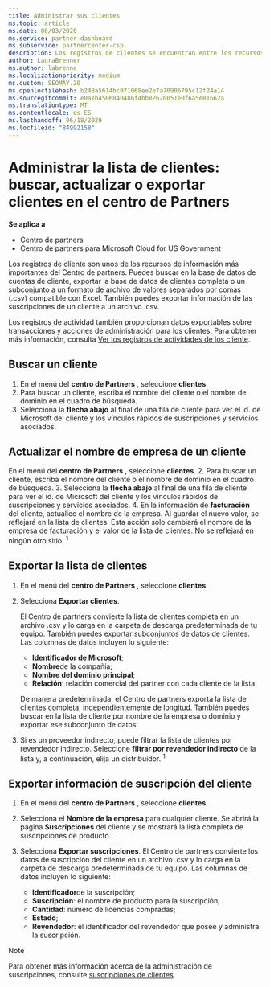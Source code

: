 ```yaml
---
title: Administrar sus clientes
ms.topic: article
ms.date: 06/03/2020
ms.service: partner-dashboard
ms.subservice: partnercenter-csp
description: Los registros de clientes se encuentran entre los recursos de información más importantes. Obtenga información acerca de cómo ver, buscar, actualizar & exportar información en la lista de clientes del centro de Partners.
author: LauraBrenner
ms.author: labrenne
ms.localizationpriority: medium
ms.custom: SEOMAY.20
ms.openlocfilehash: b248a5614bc071068ee2e7a70906795c12f24a14
ms.sourcegitcommit: e0a1b4506840486f4bb82620051e0f6a5e81662a
ms.translationtype: MT
ms.contentlocale: es-ES
ms.lasthandoff: 06/18/2020
ms.locfileid: "84992158"
---
```

# <a name="manage-your-customer-list---search-update-or-export-customers-in-partner-center"></a>Administrar la lista de clientes: buscar, actualizar o exportar clientes en el centro de Partners

**Se aplica a**

- Centro de partners
- Centro de partners para Microsoft Cloud for US Government

Los registros de cliente son unos de los recursos de información más importantes del Centro de partners. Puedes buscar en la base de datos de cuentas de cliente, exportar la base de datos de clientes completa o un subconjunto a un formato de archivo de valores separados por comas (.csv) compatible con Excel. También puedes exportar información de las suscripciones de un cliente a un archivo .csv.

Los registros de actividad también proporcionan datos exportables sobre transacciones y acciones de administración para los clientes. Para obtener más información, consulta [Ver los registros de actividades de los cliente](activity-logs.md).

## <a name="search-for-a-customer"></a>Buscar un cliente

1.  En el menú del **centro de Partners** , seleccione **clientes**.
2.  Para buscar un cliente, escriba el nombre del cliente o el nombre de dominio en el cuadro de búsqueda.
3.  Selecciona la **flecha abajo** al final de una fila de cliente para ver el id. de Microsoft del cliente y los vínculos rápidos de suscripciones y servicios asociados.

## <a name="update-a-customers-company-name"></a>Actualizar el nombre de empresa de un cliente

En el menú del **centro de Partners** , seleccione **clientes**.
2.  Para buscar un cliente, escriba el nombre del cliente o el nombre de dominio en el cuadro de búsqueda.
3.  Selecciona la **flecha abajo** al final de una fila de cliente para ver el id. de Microsoft del cliente y los vínculos rápidos de suscripciones y servicios asociados.
4.  En la información de **facturación** del cliente, actualice el nombre de la empresa. Al guardar el nuevo valor, se reflejará en la lista de clientes. Esta acción solo cambiará el nombre de la empresa de facturación y el valor de la lista de clientes. No se reflejará en ningún otro sitio.
<sup>1</sup>
## <a name="export-your-customer-list"></a>Exportar la lista de clientes

1. En el menú del **centro de Partners** , seleccione **clientes**.
2. Selecciona **Exportar clientes**.

   El Centro de partners convierte la lista de clientes completa en un archivo .csv y lo carga en la carpeta de descarga predeterminada de tu equipo. También puedes exportar subconjuntos de datos de clientes. Las columnas de datos incluyen lo siguiente:

   - **Identificador de Microsoft**;
   - **Nombre**de la compañía;
   - **Nombre del dominio principal**;
   - **Relación**: relación comercial del partner con cada cliente de la lista.

    De manera predeterminada, el Centro de partners exporta la lista de clientes completa, independientemente de longitud. También puedes buscar en la lista de cliente por nombre de la empresa o dominio y exportar ese subconjunto de datos.

3. Si es un proveedor indirecto, puede filtrar la lista de clientes por revendedor indirecto. Seleccione **filtrar por revendedor indirecto** de la lista y, a continuación, elija un distribuidor.
<sup>1</sup>

## <a name="export-customer-subscription-information"></a>Exportar información de suscripción del cliente

1. En el menú del **centro de Partners** , seleccione **clientes**.

2. Selecciona el **Nombre de la empresa** para cualquier cliente. Se abrirá la página **Suscripciones** del cliente y se mostrará la lista completa de suscripciones de producto.

3. Selecciona **Exportar suscripciones**. El Centro de partners convierte los datos de suscripción del cliente en un archivo .csv y lo carga en la carpeta de descarga predeterminada de tu equipo. Las columnas de datos incluyen lo siguiente:
   - **Identificador**de la suscripción;
   - **Suscripción**: el nombre de producto para la suscripción;
   - **Cantidad**: número de licencias compradas;
   - **Estado**;
   - **Revendedor**: el identificador del revendedor que posee y administra la suscripción.

> [!NOTE]  
> Para obtener más información acerca de la administración de suscripciones, consulte [suscripciones de clientes](customer-subscriptions.md).
